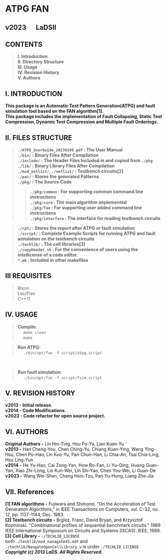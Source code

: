 # ATPG FAN
## v2023   &emsp; LaDSII
## CONTENTS

> **I.    Introduction**<br />
> **II.   Directory Structure**<br />
> **III.  Usage**<br />
> **IV.   Revision History**<br />
> **V.    Authors**<br />


## I. INTRODUCTION

**This package is an Automatic Test Pattern Generation(ATPG) and fault simulation tool based on the FAN algorithm[1].** <br />
**This package includes the implementation of  Fault Collapsing, Static Test Compression, Dynamic Test Compression and Multiple Fault Orderings.** <br />

## II. FILES STRUCTURE

> **```./ATPG_UserGuide_20230108.pdf``` : The User Manual** <br />
> **```./bin/``` : Binary Files After Compilation** <br />
> **```./include/``` : The Header Files Included in and copied from ```./pkg```** <br />
> **```./lib/``` : Binary Library Files After Compilation** <br />
> **```./mod_netlist/```, ```./netlist/``` : Testbench circuits[2]** <br />
> **```./pat/``` : Stores the generated Patterns** <br />
> **```./pkg/``` : The Source Code** <br />
>> **```./pkg/common``` : For supporting common command line instructions** <br />
>> **```./pkg/core``` : The main algorithm implemented** <br />
>> **```./pkg/fan``` : For supporting user added command line instructions** <br />
>> **```./pkg/interface``` : The interface for reading testbench circuits** <br />

> **```./rpt/``` : Stores the report after ATPG or fault simulation** <br />
> **```./script/``` : Complete Example Scripts for running ATPG and fault simulation on the testbench circuits** <br />
> **```./techlib/``` : The cell libraries[3]** <br />
> **```./copyHeader.sh``` : For the convenience of users using the intellicense of a code editor.** <br />
> **```*.mk``` : Included in other makefiles** <br />

## III REQUISITES
> Bison <br />
> Lex/Flex <br />
> C++11 <br />

## IV. USAGE

> **Compile:**<br />
> &emsp;	```make clean``` <br />
> &emsp;	```make``` <br />

> **Run ATPG:**<br />
> &emsp;	```./bin/opt/fan -f script/atpg.script``` <br />
<br />

> **Run fault simulation:**<br />
> &emsp;	```./bin/opt/fan -f script/fsim.script``` <br />


## V. REVISION HISTORY

**v2013 - Initial release.** <br />
**v2014 - Code Modifications.** <br />
**v2023 - Code refactor for open source project.** <br />


## VI. AUTHORS

**Original Authors -** Lin Hio-Ting, Hsu Po-Ya, Liao Kuan-Yu  <br />
**v2013 -** Han Cheng-You, Chen Ching-Yu, Chiang Kuan-Ying, Wang Ying-Hsu, Chen Po-Hao, Lin Kuo-Yu, Pan Chun-Han, Li Chia-An, Tsai Chia-Ling, Hsu Ling-Yun <br />
**v2014 -** He Yu-Hao, Cai Zong-Yan, How Bo-Fan, Li Yu-Qing, Huang Guan-Yan, Xiao Zhi-Long, Lin Kun-Wei, Lin Shi-Yao, Chen You-Wei, Li Guan-De <br />
**v2023 -** Wang Wei-Shen, Chang Hsin-Tzu, Pan Yu-Hung, Liang Zhe-Jia <br />

## VII. References

**[1] FAN algorithms -** Fujiwara and Shimono, "On the Acceleration of Test Generation Algorithms," in IEEE Transactions on Computers, vol. C-32, no. 12, pp. 1137-1144, Dec. 1983.  <br />
**[2] Testbench circuits -** Brglez, Franc, David Bryan, and Krzysztof Kozminski. "Combinational profiles of sequential benchmark circuits." 1989 IEEE International Symposium on Circuits and Systems (ISCAS). IEEE, 1989.<br />
**[3] Cell Library -** ```./TECHLIB_LICENSE```<br />
both ```./techlib/mod_nanagate45.mdt``` and ```./techlib/NangateOpenCellLibrary.v``` is under ```./TECHLIB_LICENSE```<br />
***Copyright (c) 2013 LaDS. All Rights Reserved.***